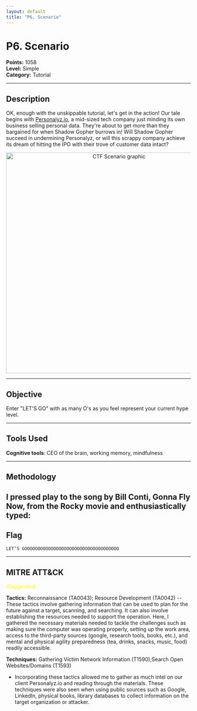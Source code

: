 ```yaml
---
layout: default
title: "P6. Scenario"
---
```


# P6. Scenario

**Points:** 1058  
**Level:** Simple  
**Category:** Tutorial  

---

## Description
OK, enough with the unskippable tutorial, let's get in the action! Our tale begins with [Personalyz.io](http://personalyz.io/), a mid-sized tech company just minding its own business selling personal data. They're about to get more than they bargained for when Shadow Gopher burrows in! Will Shadow Gopher succeed in undermining Personalyz, or will this scrappy company achieve its dream of hitting the IPO with their trove of customer data intact?

<p align="center">
  <img src="/2025_wicys_target_ctf/assets/images/p6-scenario.png" alt="CTF Scenario graphic" width="600">
</p>

---

## Objective
Enter "LET'S GO" with as many O's as you feel represent your current hype level.

---

## Tools Used
**Cognitive tools**: CEO of the brain, working memory, mindfulness

---

## Methodology
I pressed play to the song by Bill Conti, **Gonna Fly Now**, from the Rocky movie and enthusiastically typed:
---

## Flag
`LET’S GOOOOOOOOOOOOOOOOOOOOOOOOOOOOOOOOOOOO`  

---

## MITRE ATT&CK
<span style="color:yellow; font-style:italic;">(Suggested)</span>  

**Tactics:** Reconnaissance (TA0043); Resource Development (TA0042)
-- These tactics involve gathering information that can be used to plan for the future against a target, scanning, and searching. It can also involve establishing the resources needed to support the operation. Here, I gathered the necessary materials needed to tackle the challenges such as making sure the computer was operating properly, setting up the work area, access to the third-party sources (google, research tools, books, etc.), and mental  and physical agility preparedness (tea, drinks, snacks, music, food) readily accessible. 

**Techniques:** Gathering Victim Network Information (T1590);Search Open Websites/Domains (T1593) 
- Incorporating these tactics allowed me to gather as much intel on our client Personalyz.io and reading through the materials. These techniques were also seen when using public sources such as Google, LinkedIn, physical books, library databases to collect information on the target organization or attacker.   

  
